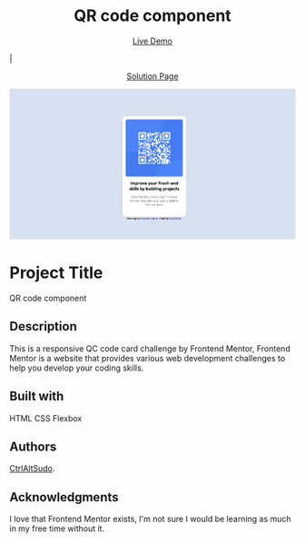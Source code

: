 <h1 align="center">QR code component</h1>
<p align="center"> <a align="center" href="https://ctrlaltsudo.github.io/FM-QR-code-component">Live Demo</a><p>
<p>|<p>
<p align="center"> <a align="center" href="https://www.frontendmentor.io/solutions/qr-code-component-nx6KPrVhLl">Solution Page</a><p>
<p align="center">
  <img src="./images/screenshot.png"></img>
</p>

# Project Title

QR code component

## Description

This is a responsive QC code card challenge by Frontend Mentor, Frontend Mentor is a website that provides various web development challenges to help you develop your coding skills.

## Built with 

HTML 
CSS
Flexbox 

## Authors

<a href="https://github.com/CtrlAltSudo">CtrlAltSudo</a>.

## Acknowledgments

I love that Frontend Mentor exists, I'm not sure I would be learning as much in my free time without it. 